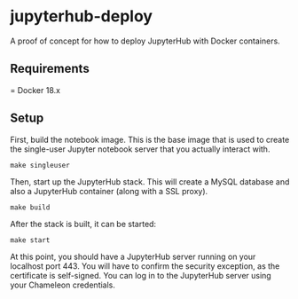# jupyterhub-deploy

A proof of concept for how to deploy JupyterHub with Docker containers.

## Requirements

  = Docker 18.x

## Setup

First, build the notebook image. This is the base image that is used to create the single-user Jupyter notebook server that you actually interact with.

```
make singleuser
```

Then, start up the JupyterHub stack. This will create a MySQL database and also a JupyterHub container (along with a SSL proxy).

```
make build
```

After the stack is built, it can be started:

```
make start
```

At this point, you should have a JupyterHub server running on your localhost port 443. You will have to confirm the security exception, as the certificate is self-signed.
You can log in to the JupyterHub server using your Chameleon credentials.
